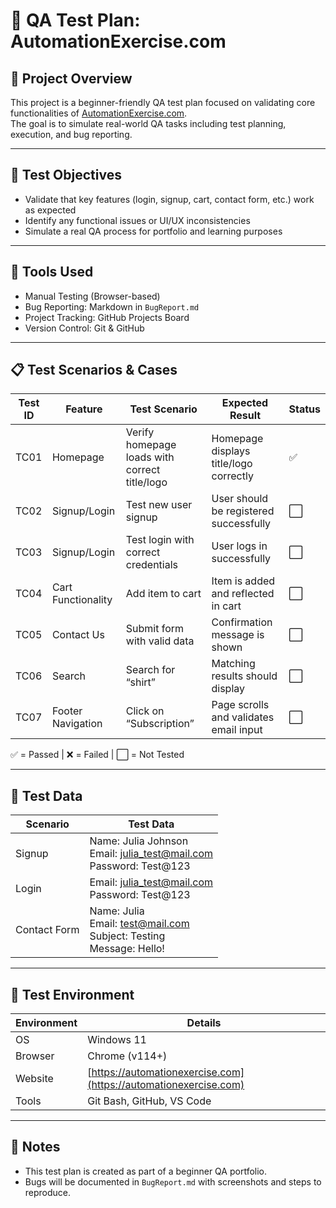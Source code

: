 # 🧪 QA Test Plan: AutomationExercise.com

## 📌 Project Overview
This project is a beginner-friendly QA test plan focused on validating core functionalities of [AutomationExercise.com](https://automationexercise.com).  
The goal is to simulate real-world QA tasks including test planning, execution, and bug reporting.

---

## 🎯 Test Objectives
- Validate that key features (login, signup, cart, contact form, etc.) work as expected
- Identify any functional issues or UI/UX inconsistencies
- Simulate a real QA process for portfolio and learning purposes

---

## 🧰 Tools Used
- Manual Testing (Browser-based)
- Bug Reporting: Markdown in `BugReport.md`
- Project Tracking: GitHub Projects Board
- Version Control: Git & GitHub

---

## 📋 Test Scenarios & Cases

| Test ID | Feature            | Test Scenario                                   | Expected Result                            | Status |
|--------|--------------------|------------------------------------------------|--------------------------------------------|--------|
| TC01   | Homepage            | Verify homepage loads with correct title/logo  | Homepage displays title/logo correctly     | ✅     |
| TC02   | Signup/Login        | Test new user signup                           | User should be registered successfully     | ⬜     |
| TC03   | Signup/Login        | Test login with correct credentials            | User logs in successfully                  | ⬜     |
| TC04   | Cart Functionality  | Add item to cart                               | Item is added and reflected in cart        | ⬜     |
| TC05   | Contact Us          | Submit form with valid data                    | Confirmation message is shown              | ⬜     |
| TC06   | Search              | Search for “shirt”                             | Matching results should display            | ⬜     |
| TC07   | Footer Navigation   | Click on “Subscription”                        | Page scrolls and validates email input     | ⬜     |

✅ = Passed | ❌ = Failed | ⬜ = Not Tested

---

## 🧪 Test Data

| Scenario        | Test Data                      |
|----------------|-------------------------------|
| Signup         | Name: Julia Johnson  <br> Email: julia_test@mail.com <br> Password: Test@123 |
| Login          | Email: julia_test@mail.com <br> Password: Test@123 |
| Contact Form   | Name: Julia <br> Email: test@mail.com <br> Subject: Testing <br> Message: Hello! |

---

## 🔄 Test Environment

| Environment     | Details                        |
|----------------|--------------------------------|
| OS              | Windows 11                     |
| Browser         | Chrome (v114+)                 |
| Website         | [https://automationexercise.com](https://automationexercise.com) |
| Tools           | Git Bash, GitHub, VS Code      |

---

## 📌 Notes
- This test plan is created as part of a beginner QA portfolio.
- Bugs will be documented in `BugReport.md` with screenshots and steps to reproduce.
